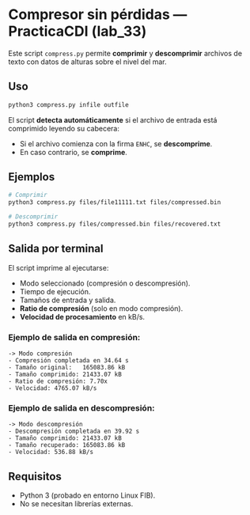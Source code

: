 # Compresor sin pérdidas — PracticaCDI (lab_33)

Este script `compress.py` permite **comprimir** y **descomprimir** archivos de texto con datos de alturas sobre el nivel del mar.

## Uso

```bash
python3 compress.py infile outfile
````

El script **detecta automáticamente** si el archivo de entrada está comprimido leyendo su cabecera:

* Si el archivo comienza con la firma `ENHC`, se **descomprime**.
* En caso contrario, se **comprime**.

## Ejemplos

```bash
# Comprimir
python3 compress.py files/file11111.txt files/compressed.bin

# Descomprimir
python3 compress.py files/compressed.bin files/recovered.txt
```

## Salida por terminal

El script imprime al ejecutarse:

* Modo seleccionado (compresión o descompresión).
* Tiempo de ejecución.
* Tamaños de entrada y salida.
* **Ratio de compresión** (solo en modo compresión).
* **Velocidad de procesamiento** en kB/s.

### Ejemplo de salida en compresión:

```
-> Modo compresión
- Compresión completada en 34.64 s
- Tamaño original:   165083.86 kB
- Tamaño comprimido: 21433.07 kB
- Ratio de compresión: 7.70x
- Velocidad: 4765.07 kB/s
```

### Ejemplo de salida en descompresión:

```
-> Modo descompresión
- Descompresión completada en 39.92 s
- Tamaño comprimido: 21433.07 kB
- Tamaño recuperado: 165083.86 kB
- Velocidad: 536.88 kB/s
```

## Requisitos

* Python 3 (probado en entorno Linux FIB).
* No se necesitan librerías externas.